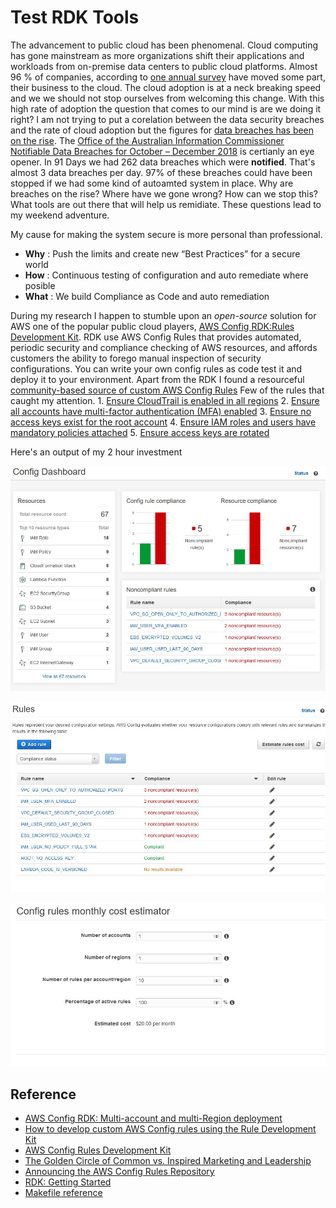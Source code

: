 # Test RDK Tools
The advancement to public cloud has been phenomenal. Cloud computing has gone mainstream as more organizations shift their applications and workloads from on-premise data centers to public cloud platforms. Almost 96 % of companies, according to [one annual survey](https://www.rightscale.com/press-releases/rightscale-2018-state-of-the-cloud-report) have moved some part, their business to the cloud.
The cloud adoption is at a neck breaking speed and we we should not stop ourselves from welcoming this change. With this high rate of adoption the question that comes to our mind is are we doing it right?  I am not trying to put a corelation between the data security breaches and the rate of cloud adoption but the figures for [data breaches has been on the rise](https://www.afr.com/technology/figures-show-australian-data-breaches-on-the-rise-20190207-h1ayug). The [Office of the Australian Information Commissioner Notifiable Data Breaches for October – December 2018](https://www.oaic.gov.au/media-and-speeches/news/notifiable-data-breaches-for-october-december-2018) is certianly an eye opener. In 91 Days we had 262 data breaches which were **notified**. That's almost 3 data breaches per day. 97% of these breaches could have been stopped if we had some kind of autoamted system in place. Why are breaches on the rise? Where have we gone wrong? How can we stop this? What tools are out there that will help us remidiate. These questions lead to my weekend adventure.

My cause for making the system secure is more personal than professional. 

* **Why** : Push the limits and create new “Best Practices” for a secure world
* **How** : Continuous testing of configuration and auto remediate where posible
* **What** : We build Compliance as Code and auto remediation 

During my research I happen to stumble upon an *open-source* solution for AWS one of the popular public cloud players, [AWS Config RDK:Rules Development Kit](https://github.com/awslabs/aws-config-rdk). RDK use AWS Config Rules that provides automated, periodic security and compliance checking of AWS resources, and affords customers the ability to forego manual inspection of security configurations. You can write your own config rules as code test it and deploy it to your environment. Apart from the RDK I found a resourceful [community-based source of custom AWS Config Rules](https://github.com/awslabs/aws-config-rules)
Few of the rules that caught my attention.
    1. [Ensure CloudTrail is enabled in all regions](https://github.com/awslabs/aws-config-rules/tree/master/python/CLOUDTRAIL_ENABLED_V2)
    2. [Ensure all accounts have multi-factor authentication (MFA) enabled](https://github.com/awslabs/aws-config-rules/tree/master/python/IAM_USER_MFA_ENABLED)
    3. [Ensure no access keys exist for the root account](https://github.com/awslabs/aws-config-rules/tree/master/python/ROOT_NO_ACCESS_KEY)
    4. [Ensure IAM roles and users have mandatory policies attached](https://github.com/awslabs/aws-config-rules/tree/master/python/IAM_POLICY_REQUIRED)
    5. [Ensure access keys are rotated](https://github.com/awslabs/aws-config-rules/tree/master/python/IAM_ACCESS_KEY_ROTATED)

Here's an output of my 2 hour investment

![config compliance dashboard](img/aws-config-db.jpg)

![config compliance rules dashboard](img/aws-config-rules-db.jpg)

![config compliance cost dashboard](img/aws-config-cost-db.jpg)

## Reference
* [AWS Config RDK: Multi-account and multi-Region deployment](https://aws.amazon.com/blogs/mt/aws-config-rdk-multi-account-and-multi-region-deployment/)
* [How to develop custom AWS Config rules using the Rule Development Kit](https://aws.amazon.com/blogs/mt/how-to-develop-custom-aws-config-rules-using-the-rule-development-kit/)
* [AWS Config Rules Development Kit](https://github.com/awslabs/aws-config-rdk)
* [The Golden Circle of Common vs. Inspired Marketing and Leadership](https://www.disruptiveadvertising.com/business/why-how-what-in-that-order-using-the-golden-circle-to-improve-your-business-yourself/)
* [Announcing the AWS Config Rules Repository](https://aws.amazon.com/blogs/security/announcing-the-aws-config-rules-repository-a-new-community-based-source-of-custom-rules-for-aws-config/)
* [RDK: Getting Started](https://rdk.readthedocs.io/en/latest/getting_started.html)
* [Makefile reference](https://gitlab.d3s.mff.cuni.cz/evif/ivis-core/blob/604bcea712a9628c92b7712362ebc5966fcad41f/client/src/ivis-ws/event-drops/Makefile)
